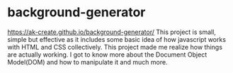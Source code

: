 # background-generator
https://ak-create.github.io/background-generator/
This project is small, simple but effective as it includes some basic idea of how javascript works with HTML and CSS collectively. This project made me realize how things are actually working. I got to know more about the Document Object Model(DOM) and how to manipulate it and much more.
